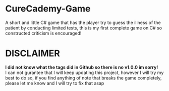 # CureCademy-Game
A short and little C# game that has the player try to guess the illness of the patient by conducting limited tests, this is my first complete game on C# so constructed criticism is encouraged!

# DISCLAIMER
**I did not know what the tags did in Github so there is no v1.0.0 im sorry!**  
I can not gurantee that I will keep updating this project, however I will try my best to do so, if you find anything of note that breaks the game completely, please let me know and I will try to fix that asap
